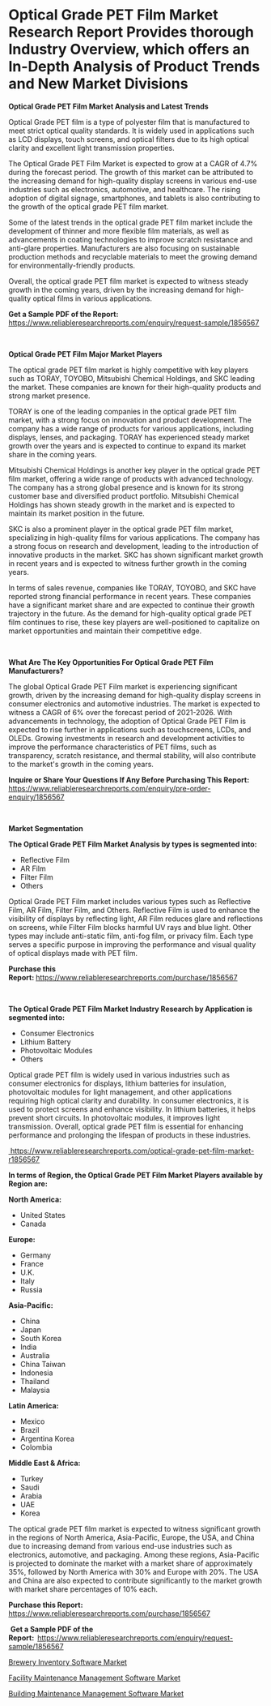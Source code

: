 <p><h1>Optical Grade PET Film Market Research Report Provides thorough Industry Overview, which offers an In-Depth Analysis of Product Trends and New Market Divisions</h1></p><p><strong>Optical Grade PET Film Market Analysis and Latest Trends</strong></p>
<p><p>Optical Grade PET film is a type of polyester film that is manufactured to meet strict optical quality standards. It is widely used in applications such as LCD displays, touch screens, and optical filters due to its high optical clarity and excellent light transmission properties. </p><p>The Optical Grade PET Film Market is expected to grow at a CAGR of 4.7% during the forecast period. The growth of this market can be attributed to the increasing demand for high-quality display screens in various end-use industries such as electronics, automotive, and healthcare. The rising adoption of digital signage, smartphones, and tablets is also contributing to the growth of the optical grade PET film market.</p><p>Some of the latest trends in the optical grade PET film market include the development of thinner and more flexible film materials, as well as advancements in coating technologies to improve scratch resistance and anti-glare properties. Manufacturers are also focusing on sustainable production methods and recyclable materials to meet the growing demand for environmentally-friendly products.</p><p>Overall, the optical grade PET film market is expected to witness steady growth in the coming years, driven by the increasing demand for high-quality optical films in various applications.</p></p>
<p><strong>Get a Sample PDF of the Report:&nbsp;</strong> <a href="https://www.reliableresearchreports.com/enquiry/request-sample/1856567">https://www.reliableresearchreports.com/enquiry/request-sample/1856567</a></p>
<p>&nbsp;</p>
<p><strong>Optical Grade PET Film Major Market Players</strong></p>
<p><p>The optical grade PET film market is highly competitive with key players such as TORAY, TOYOBO, Mitsubishi Chemical Holdings, and SKC leading the market. These companies are known for their high-quality products and strong market presence.</p><p>TORAY is one of the leading companies in the optical grade PET film market, with a strong focus on innovation and product development. The company has a wide range of products for various applications, including displays, lenses, and packaging. TORAY has experienced steady market growth over the years and is expected to continue to expand its market share in the coming years.</p><p>Mitsubishi Chemical Holdings is another key player in the optical grade PET film market, offering a wide range of products with advanced technology. The company has a strong global presence and is known for its strong customer base and diversified product portfolio. Mitsubishi Chemical Holdings has shown steady growth in the market and is expected to maintain its market position in the future.</p><p>SKC is also a prominent player in the optical grade PET film market, specializing in high-quality films for various applications. The company has a strong focus on research and development, leading to the introduction of innovative products in the market. SKC has shown significant market growth in recent years and is expected to witness further growth in the coming years.</p><p>In terms of sales revenue, companies like TORAY, TOYOBO, and SKC have reported strong financial performance in recent years. These companies have a significant market share and are expected to continue their growth trajectory in the future. As the demand for high-quality optical grade PET film continues to rise, these key players are well-positioned to capitalize on market opportunities and maintain their competitive edge.</p></p>
<p>&nbsp;</p>
<p><strong>What Are The Key Opportunities For Optical Grade PET Film Manufacturers?</strong></p>
<p><p>The global Optical Grade PET Film market is experiencing significant growth, driven by the increasing demand for high-quality display screens in consumer electronics and automotive industries. The market is expected to witness a CAGR of 6% over the forecast period of 2021-2026. With advancements in technology, the adoption of Optical Grade PET Film is expected to rise further in applications such as touchscreens, LCDs, and OLEDs. Growing investments in research and development activities to improve the performance characteristics of PET films, such as transparency, scratch resistance, and thermal stability, will also contribute to the market's growth in the coming years.</p></p>
<p><strong>Inquire or Share Your Questions If Any Before Purchasing This Report:</strong> <a href="https://www.reliableresearchreports.com/enquiry/pre-order-enquiry/1856567">https://www.reliableresearchreports.com/enquiry/pre-order-enquiry/1856567</a></p>
<p>&nbsp;</p>
<p><strong>Market Segmentation</strong></p>
<p><strong>The Optical Grade PET Film Market Analysis by types is segmented into:</strong></p>
<p><ul><li>Reflective Film</li><li>AR Film</li><li>Filter Film</li><li>Others</li></ul></p>
<p><p>Optical Grade PET Film market includes various types such as Reflective Film, AR Film, Filter Film, and Others. Reflective Film is used to enhance the visibility of displays by reflecting light, AR Film reduces glare and reflections on screens, while Filter Film blocks harmful UV rays and blue light. Other types may include anti-static film, anti-fog film, or privacy film. Each type serves a specific purpose in improving the performance and visual quality of optical displays made with PET film.</p></p>
<p><strong>Purchase this Report:&nbsp;</strong><a href="https://www.reliableresearchreports.com/purchase/1856567">https://www.reliableresearchreports.com/purchase/1856567</a></p>
<p>&nbsp;</p>
<p><strong>The Optical Grade PET Film Market Industry Research by Application is segmented into:</strong></p>
<p><ul><li>Consumer Electronics</li><li>Lithium Battery</li><li>Photovoltaic Modules</li><li>Others</li></ul></p>
<p><p>Optical grade PET film is widely used in various industries such as consumer electronics for displays, lithium batteries for insulation, photovoltaic modules for light management, and other applications requiring high optical clarity and durability. In consumer electronics, it is used to protect screens and enhance visibility. In lithium batteries, it helps prevent short circuits. In photovoltaic modules, it improves light transmission. Overall, optical grade PET film is essential for enhancing performance and prolonging the lifespan of products in these industries.</p></p>
<p><a href="https://www.reliableresearchreports.com/optical-grade-pet-film-market-r1856567">&nbsp;https://www.reliableresearchreports.com/optical-grade-pet-film-market-r1856567</a></p>
<p><strong>In terms of Region, the Optical Grade PET Film Market Players available by Region are:</strong></p>
<p>
    <p> <strong> North America: </strong>
        <ul>
            <li>United States</li>
            <li>Canada</li>
        </ul>
        </p> 
    <p> <strong> Europe: </strong>
        <ul>
            <li>Germany</li>
            <li>France</li>
            <li>U.K.</li>
            <li>Italy</li>
            <li>Russia</li>
        </ul>
        </p> 
    <p> <strong> Asia-Pacific: </strong>
        <ul>
            <li>China</li>
            <li>Japan</li>
            <li>South Korea</li>
            <li>India</li>
            <li>Australia</li>
            <li>China Taiwan</li>
            <li>Indonesia</li>
            <li>Thailand</li>
            <li>Malaysia</li>
        </ul>
        </p> 
    <p> <strong> Latin America: </strong>
        <ul>
            <li>Mexico</li>
            <li>Brazil</li>
            <li>Argentina Korea</li>
            <li>Colombia</li>
        </ul>
        </p> 
    <p> <strong> Middle East & Africa: </strong>
        <ul>
            <li>Turkey</li>
            <li>Saudi</li>
            <li>Arabia</li>
            <li>UAE</li>
            <li>Korea</li>
        </ul>
    </p>
    </p>
<p><p>The optical grade PET film market is expected to witness significant growth in the regions of North America, Asia-Pacific, Europe, the USA, and China due to increasing demand from various end-use industries such as electronics, automotive, and packaging. Among these regions, Asia-Pacific is projected to dominate the market with a market share of approximately 35%, followed by North America with 30% and Europe with 20%. The USA and China are also expected to contribute significantly to the market growth with market share percentages of 10% each.</p></p>
<p><strong>Purchase this Report: </strong><a href="https://www.reliableresearchreports.com/purchase/1856567">https://www.reliableresearchreports.com/purchase/1856567</a></p>
<p>&nbsp;<strong>Get a Sample PDF of the Report:&nbsp;&nbsp;</strong><a href="https://www.reliableresearchreports.com/enquiry/request-sample/1856567">https://www.reliableresearchreports.com/enquiry/request-sample/1856567</a></p>
<p><strong></strong></p>
<p><p><a href="https://www.linkedin.com/pulse/brewery-inventory-software-market-size-cagr-trends-2024-2030-f4vqc">Brewery Inventory Software Market</a></p><p><a href="https://www.linkedin.com/pulse/facility-maintenance-management-software-market-trends-analysis-xvpsc">Facility Maintenance Management Software Market</a></p><p><a href="https://www.linkedin.com/pulse/building-maintenance-management-software-market-size-cokvc">Building Maintenance Management Software Market</a></p></p>